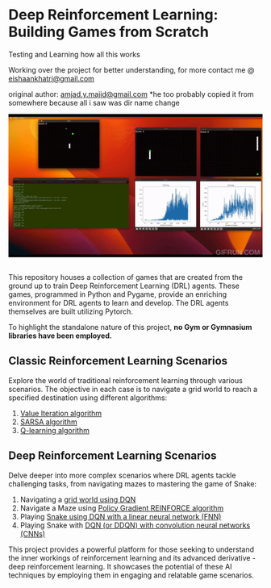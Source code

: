# Deep Reinforcement Learning: Building Games from Scratch

Testing and Learning how all this works

Working over the project for better understanding, for more contact me @ eishaankhatri@gmail.com

original author: amjad.y.majid@gmail.com
*he too probably copied it from somewhere because all i saw was dir name change

<img style="display:block; margin-left:auto; margin-right:auto" src="images/AI_games.gif"> <br />

This repository houses a collection of games that are created from the ground up to train Deep Reinforcement Learning (DRL) agents. These games, programmed in Python and Pygame, provide an enriching environment for DRL agents to learn and develop. The DRL agents themselves are built utilizing Pytorch. 

To highlight the standalone nature of this project, **no Gym or Gymnasium libraries have been employed.**

## Classic Reinforcement Learning Scenarios
Explore the world of traditional reinforcement learning through various scenarios. The objective in each case is to navigate a grid world to reach a specified destination using different algorithms:

1. [Value Iteration algorithm](https://github.com/amjadmajid/deep-reinforcement-learning-games-from-scratch/tree/main/01_Reinforcement_learning/01_ValueIteration)
2. [SARSA algorithm](https://github.com/amjadmajid/deep-reinforcement-learning-games-from-scratch/tree/main/01_Reinforcement_learning/02_SARSA)  
3. [Q-learning algorithm](https://github.com/amjadmajid/deep-reinforcement-learning-games-from-scratch/tree/main/01_Reinforcement_learning/03_Qlearning)  

## Deep Reinforcement Learning Scenarios
Delve deeper into more complex scenarios where DRL agents tackle challenging tasks, from navigating mazes to mastering the game of Snake:

1. Navigating a [grid world using DQN](https://github.com/amjadmajid/deep-reinforcement-learning-games-from-scratch/tree/main/02_Deep_reinforcement_learning/Gridworld_DQN)
2. Navigate a Maze using [Policy Gradient REINFORCE algorithm](https://github.com/amjadmajid/deep-reinforcement-learning-games-from-scratch/tree/main/02_Deep_reinforcement_learning/Gridworld_REINFORCE)
3. Playing [Snake using DQN with a linear neural network (FNN)](https://github.com/amjadmajid/deep-reinforcement-learning-games-from-scratch/tree/main/02_Deep_reinforcement_learning/Snake_DQN/01_Snake_DQN_FNN)
4. Playing Snake with [DQN (or DDQN) with convolution neural networks (CNNs)](https://github.com/amjadmajid/deep-reinforcement-learning-games-from-scratch/tree/main/02_Deep_reinforcement_learning/Snake_DQN/02_Snake_DQN_CNN)

This project provides a powerful platform for those seeking to understand the inner workings of reinforcement learning and its advanced derivative - deep reinforcement learning. It showcases the potential of these AI techniques by employing them in engaging and relatable game scenarios.
